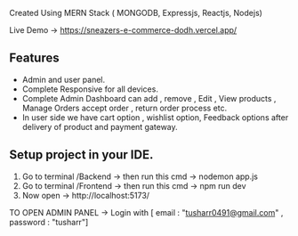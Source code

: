 Created Using MERN Stack ( MONGODB, Expressjs, Reactjs, Nodejs)

Live Demo -> https://sneazers-e-commerce-dodh.vercel.app/
 
<h2>Features </h2>
<ul>
  <li>Admin and user panel.</li>
  <li>Complete Responsive for all devices.</li>
  <li>Complete Admin Dashboard can add , remove , Edit , View  products , Manage Orders accept order , return order process etc.</li>
  <li>In user side we have cart option ,  wishlist option, Feedback options after delivery of product and payment gateway.</li>
</ul>

<h2>Setup project in your IDE.</h2>
<ol>
  <li>Go to terminal /Backend -> then run this cmd -> nodemon app.js</li>
  <li>Go to terminal /Frontend -> then run this cmd -> npm run dev</li>
  <li>Now open -> http://localhost:5173/ </li>
</ol>

 TO OPEN ADMIN PANEL ->  Login with [ email : "tusharr0491@gmail.com" , password : "tusharr"] 

